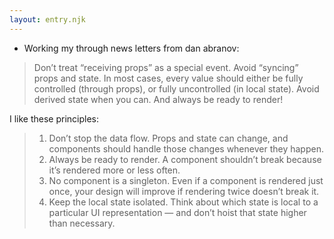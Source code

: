 ```yaml
---
layout: entry.njk
---
```


- Working my through news letters from dan abranov:

> Don’t treat “receiving props” as a special event. Avoid “syncing” props and state. In most cases, every value should either be fully controlled (through props), or fully uncontrolled (in local state). Avoid derived state when you can. And always be ready to render!


I like these principles:
> 1. Don’t stop the data flow. Props and state can change, and components should handle those changes whenever they happen.
> 2. Always be ready to render. A component shouldn’t break because it’s rendered more or less often.
> 3. No component is a singleton. Even if a component is rendered just once, your design will improve if rendering twice doesn’t break it.
> 4. Keep the local state isolated. Think about which state is local to a particular UI representation — and don’t hoist that state higher than necessary.
